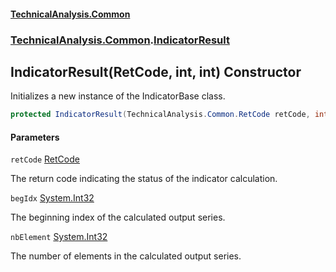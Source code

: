 #### [TechnicalAnalysis.Common](TechnicalAnalysis.Common.md 'TechnicalAnalysis.Common')
### [TechnicalAnalysis.Common](TechnicalAnalysis.Common.md#TechnicalAnalysis.Common 'TechnicalAnalysis.Common').[IndicatorResult](IndicatorResult.md 'TechnicalAnalysis.Common.IndicatorResult')

## IndicatorResult(RetCode, int, int) Constructor

Initializes a new instance of the IndicatorBase class.

```csharp
protected IndicatorResult(TechnicalAnalysis.Common.RetCode retCode, int begIdx, int nbElement);
```
#### Parameters

<a name='TechnicalAnalysis.Common.IndicatorResult.IndicatorResult(TechnicalAnalysis.Common.RetCode,int,int).retCode'></a>

`retCode` [RetCode](RetCode.md 'TechnicalAnalysis.Common.RetCode')

The return code indicating the status of the indicator calculation.

<a name='TechnicalAnalysis.Common.IndicatorResult.IndicatorResult(TechnicalAnalysis.Common.RetCode,int,int).begIdx'></a>

`begIdx` [System.Int32](https://docs.microsoft.com/en-us/dotnet/api/System.Int32 'System.Int32')

The beginning index of the calculated output series.

<a name='TechnicalAnalysis.Common.IndicatorResult.IndicatorResult(TechnicalAnalysis.Common.RetCode,int,int).nbElement'></a>

`nbElement` [System.Int32](https://docs.microsoft.com/en-us/dotnet/api/System.Int32 'System.Int32')

The number of elements in the calculated output series.